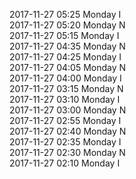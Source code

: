 2017-11-27 05:25 Monday  I  
2017-11-27 05:20 Monday  N  
2017-11-27 05:15 Monday  I  
2017-11-27 04:35 Monday  N  
2017-11-27 04:25 Monday  I  
2017-11-27 04:05 Monday  N  
2017-11-27 04:00 Monday  I  
2017-11-27 03:15 Monday  N  
2017-11-27 03:10 Monday  I  
2017-11-27 03:00 Monday  N  
2017-11-27 02:55 Monday  I  
2017-11-27 02:40 Monday  N  
2017-11-27 02:35 Monday  I  
2017-11-27 02:30 Monday  N  
2017-11-27 02:10 Monday  I  
